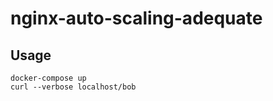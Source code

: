# nginx-auto-scaling-adequate

## Usage

```shell
docker-compose up
curl --verbose localhost/bob
```